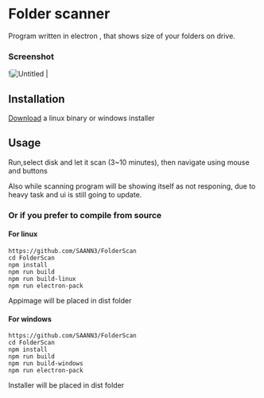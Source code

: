 # Folder scanner
Program written in electron , that shows size of your folders on drive.
### Screenshot
!![Untitled](https://github.com/SAANN3/FolderScan/assets/95036865/122f3a21-96a1-4b29-b827-6a7c2da3c52f)
 | 
## Installation
[Download](https://github.com/SAANN3/FolderScan/releases) a linux binary or windows installer
## Usage
Run,select disk and let it scan (3~10 minutes), then navigate using mouse and buttons

Also while scanning program will be showing itself as not responing, due to heavy task and ui is still going to update.

### Or if you prefer to compile from source
#### For linux
```
https://github.com/SAANN3/FolderScan
cd FolderScan
npm install
npm run build
npm run build-linux
npm run electron-pack
```
Appimage will be placed in dist folder
#### For windows
```
https://github.com/SAANN3/FolderScan
cd FolderScan
npm install
npm run build
npm run build-windows
npm run electron-pack
```
Installer will be placed in dist folder


